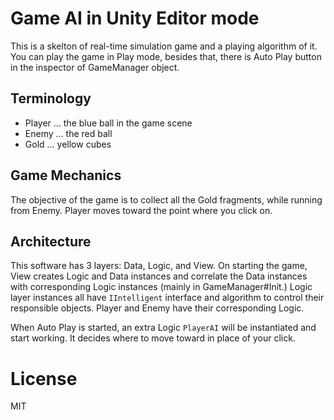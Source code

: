 # Game AI in Unity Editor mode
This is a skelton of real-time simulation game and a playing algorithm of it.
You can play the game in Play mode, besides that, there is Auto Play button in the inspector of GameManager object.

## Terminology
* Player ... the blue ball in the game scene
* Enemy ... the red ball
* Gold ... yellow cubes

## Game Mechanics
The objective of the game is to collect all the Gold fragments, while running from Enemy.
Player moves toward the point where you click on.

## Architecture
This software has 3 layers: Data, Logic, and View.
On starting the game, View creates Logic and Data instances and correlate the Data instances with corresponding Logic instances (mainly in GameManager#Init.)
Logic layer instances all have `IIntelligent` interface and algorithm to control their responsible objects.
Player and Enemy have their corresponding Logic.

When Auto Play is started, an extra Logic `PlayerAI` will be instantiated and start working.
It decides where to move toward in place of your click.

# License
MIT
